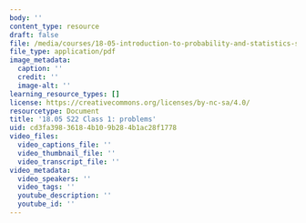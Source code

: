```yaml
---
body: ''
content_type: resource
draft: false
file: /media/courses/18-05-introduction-to-probability-and-statistics-spring-2022/mit18_05s22_class1-problems.pdf
file_type: application/pdf
image_metadata:
  caption: ''
  credit: ''
  image-alt: ''
learning_resource_types: []
license: https://creativecommons.org/licenses/by-nc-sa/4.0/
resourcetype: Document
title: '18.05 S22 Class 1: problems'
uid: cd3fa398-3618-4b10-9b28-4b1ac28f1778
video_files:
  video_captions_file: ''
  video_thumbnail_file: ''
  video_transcript_file: ''
video_metadata:
  video_speakers: ''
  video_tags: ''
  youtube_description: ''
  youtube_id: ''
---
```

